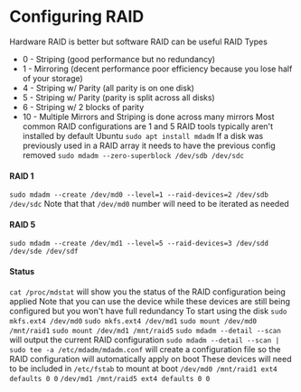 # Configuring RAID
Hardware RAID is better but software RAID can be useful
RAID Types
- 0 - Striping (good performance but no redundancy)
- 1 - Mirroring (decent performance poor efficiency because you lose half of your storage)
- 4 - Striping w/ Parity (all parity is on one disk)
- 5 - Striping w/ Parity (parity is split across all disks)
- 6 - Striping w/ 2 blocks of parity
- 10 - Multiple Mirrors and Striping is done across many mirrors
Most common RAID configurations are 1 and 5
RAID tools typically aren't installed by default
    Ubuntu `sudo apt install mdadm`
If a disk was previously used in a RAID array it needs to have the previous config removed
    `sudo mdadm --zero-superblock /dev/sdb /dev/sdc`
#### RAID 1
`sudo mdadm --create /dev/md0 --level=1 --raid-devices=2 /dev/sdb /dev/sdc`
Note that that `/dev/md0` number will need to be iterated as needed
#### RAID 5
`sudo mdadm --create /dev/md1 --level=5 --raid-devices=3 /dev/sdd /dev/sde /dev/sdf`
#### Status
`cat /proc/mdstat` will show you the status of the RAID configuration being applied
Note that you can use the device while these devices are still being configured but you won't have full redundancy
To start using the disk
    `sudo mkfs.ext4 /dev/md0`
    `sudo mkfs.ext4 /dev/md1`
    `sudo mount /dev/md0 /mnt/raid1`
    `sudo mount /dev/md1 /mnt/raid5`
`sudo mdadm --detail --scan` will output the current RAID configuration
`sudo mdadm --detail --scan | sudo tee -a /etc/mdadm/mdadm.conf` will create a configuration file so the RAID configuration will automatically apply on boot
These devices will need to be included in `/etc/fstab` to mount at boot
    `/dev/md0 /mnt/raid1 ext4 defaults 0 0`
    `/dev/md1 /mnt/raid5 ext4 defaults 0 0`
